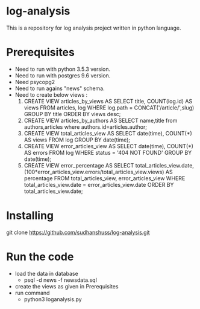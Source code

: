# log-analysis


This is a repository for log analysis project written in python language.

# Prerequisites

* Need to run with python 3.5.3 version.
* Need to run with postgres 9.6 version.
* Need psycopg2
* Need to run agains "news" schema.
* Need to create below views :
  1. CREATE VIEW articles_by_views AS SELECT title, COUNT(log.id) AS views FROM articles, log
     WHERE log.path = CONCAT('/article/',slug) GROUP BY title ORDER BY views desc;
  2. CREATE VIEW articles_by_authors AS SELECT name,title from authors,articles where authors.id=articles.author;
  3. CREATE VIEW total_articles_view AS SELECT date(time), COUNT(*) AS views
     FROM log GROUP BY date(time);
  4. CREATE VIEW error_articles_view AS SELECT date(time), COUNT(*) AS errors
     FROM log WHERE status = '404 NOT FOUND' GROUP BY date(time);
  5. CREATE VIEW error_percentage AS SELECT total_articles_view.date, 
     (100*error_articles_view.errors/total_articles_view.views) AS percentage
     FROM total_articles_view, error_articles_view WHERE total_articles_view.date = error_articles_view.date ORDER BY total_articles_view.date;
  

# Installing

git clone https://github.com/sudhanshuss/log-analysis.git

# Run the code

* load the data in database 
  * psql -d news -f newsdata.sql
* create the views as given in Prerequisites
* run command
  * python3 loganalysis.py
